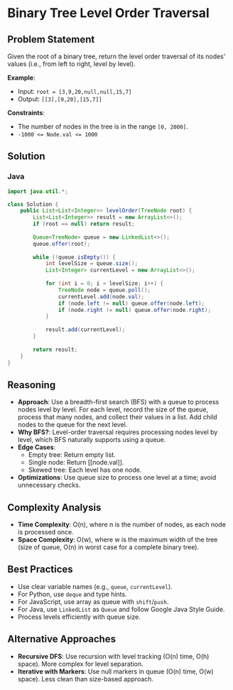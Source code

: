 # Binary Tree Level Order Traversal

## Problem Statement
Given the root of a binary tree, return the level order traversal of its nodes' values (i.e., from left to right, level by level).

**Example**:
- Input: `root = [3,9,20,null,null,15,7]`
- Output: `[[3],[9,20],[15,7]]`

**Constraints**:
- The number of nodes in the tree is in the range `[0, 2000]`.
- `-1000 <= Node.val <= 1000`

## Solution

### Java
```java
import java.util.*;

class Solution {
    public List<List<Integer>> levelOrder(TreeNode root) {
        List<List<Integer>> result = new ArrayList<>();
        if (root == null) return result;
        
        Queue<TreeNode> queue = new LinkedList<>();
        queue.offer(root);
        
        while (!queue.isEmpty()) {
            int levelSize = queue.size();
            List<Integer> currentLevel = new ArrayList<>();
            
            for (int i = 0; i < levelSize; i++) {
                TreeNode node = queue.poll();
                currentLevel.add(node.val);
                if (node.left != null) queue.offer(node.left);
                if (node.right != null) queue.offer(node.right);
            }
            
            result.add(currentLevel);
        }
        
        return result;
    }
}
```

## Reasoning
- **Approach**: Use a breadth-first search (BFS) with a queue to process nodes level by level. For each level, record the size of the queue, process that many nodes, and collect their values in a list. Add child nodes to the queue for the next level.
- **Why BFS?**: Level-order traversal requires processing nodes level by level, which BFS naturally supports using a queue.
- **Edge Cases**:
  - Empty tree: Return empty list.
  - Single node: Return [[node.val]].
  - Skewed tree: Each level has one node.
- **Optimizations**: Use queue size to process one level at a time; avoid unnecessary checks.

## Complexity Analysis
- **Time Complexity**: O(n), where n is the number of nodes, as each node is processed once.
- **Space Complexity**: O(w), where w is the maximum width of the tree (size of queue, O(n) in worst case for a complete binary tree).

## Best Practices
- Use clear variable names (e.g., `queue`, `currentLevel`).
- For Python, use `deque` and type hints.
- For JavaScript, use array as queue with `shift`/`push`.
- For Java, use `LinkedList` as `Queue` and follow Google Java Style Guide.
- Process levels efficiently with queue size.

## Alternative Approaches
- **Recursive DFS**: Use recursion with level tracking (O(n) time, O(h) space). More complex for level separation.
- **Iterative with Markers**: Use null markers in queue (O(n) time, O(w) space). Less clean than size-based approach.